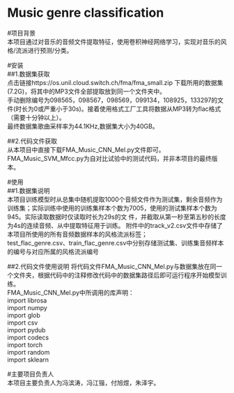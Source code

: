 Music genre classification  
=====  

#项目背景  
    本项目通过对音乐的音频文件提取特征，使用卷积神经网络学习，实现对音乐的风格/流派进行预测/分类。  

#安装  
##1.数据集获取  
    点击链接https://os.unil.cloud.switch.ch/fma/fma_small.zip 下载所用的数据集(7.2G)，将其中的MP3文件全部提取放到同一个文件夹中。  
    手动删除编号为098565，098567，098569，099134，108925，133297的文件(时长为0或严重小于30s)。接着使用格式工厂工具将数据从MP3转为flac格式（需要十分钟以上）。  
    最终数据集歌曲采样率为44.1KHz,数据集大小为40GB。

##2.代码文件获取  
    从本项目中直接下载FMA_Music_CNN_Mel.py文件即可。  
    FMA_Music_SVM_Mfcc.py为自对比试验中的测试代码，并非本项目的最终版本。  

#使用  
##1.数据集说明  
    本项目训练模型时从总集中随机提取1000个音频文件作为测试集，剩余音频作为训练集；实际训练中使用的训练集样本个数为7005，使用的测试集样本个数为945。实际读取数据时仅读取时长为29s的文 
    件，并截取从第一秒至第五秒的长度为4s的连续音频、从中提取特征用于训练。
    附件中的track_v2.csv文件中存储了本项目所使用的所有音频数据样本的风格流派标签；  
    test_flac_genre.csv、train_flac_genre.csv中分别存储测试集、训练集音频样本的编号与对应所属的风格流派编号  

##2.代码文件使用说明
    将代码文件FMA_Music_CNN_Mel.py与数据集放在同一个文件夹，根据代码中的注释修改代码中的数据集路径后即可运行程序开始模型训练。  
    FMA_Music_CNN_Mel.py中所调用的库声明：  
    import librosa  
    import numpy  
    import glob  
    import csv  
    import pydub  
    import codecs  
    import torch  
    import random  
    import sklearn 

#主要项目负责人  
   本项目主要负责人为冯滨涛，冯江锴，付旭煜，朱泽宇。

